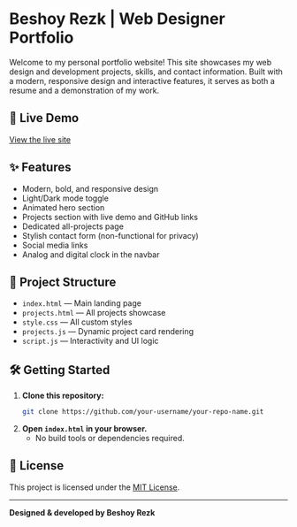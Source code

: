 # Beshoy Rezk | Web Designer Portfolio

Welcome to my personal portfolio website! This site showcases my web design and development projects, skills, and contact information. Built with a modern, responsive design and interactive features, it serves as both a resume and a demonstration of my work.

## 🚀 Live Demo
[View the live site](https://beshoy-rezk-tech.github.io/beshoy-rezk-web-designer/)

## ✨ Features
- Modern, bold, and responsive design
- Light/Dark mode toggle
- Animated hero section
- Projects section with live demo and GitHub links
- Dedicated all-projects page
- Stylish contact form (non-functional for privacy)
- Social media links
- Analog and digital clock in the navbar

## 📂 Project Structure
- `index.html` — Main landing page
- `projects.html` — All projects showcase
- `style.css` — All custom styles
- `projects.js` — Dynamic project card rendering
- `script.js` — Interactivity and UI logic

## 🛠️ Getting Started
1. **Clone this repository:**
   ```bash
   git clone https://github.com/your-username/your-repo-name.git
   ```
2. **Open `index.html` in your browser.**
   - No build tools or dependencies required.

## 📄 License
This project is licensed under the [MIT License](LICENSE.md).

---

**Designed & developed by Beshoy Rezk** 